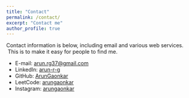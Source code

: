 ```yaml
---
title: "Contact"
permalink: /contact/
excerpt: "Contact me"
author_profile: true
---
```


Contact information is below, including email and various web services.  This is to make it easy for people to find me.

* E-mail: <a href="mailto:arun.rg37@gmail.com">arun.rg37@gmail.com</a>
* LinkedIn: [arun-r-g](https://www.linkedin.com/in/arun-gaonkar/)
* GitHub: [ArunGaonkar](https://github.com/arungaonkar/)
* LeetCode: [arungaonkar](https://leetcode.com/arungaonkar/)
* Instagram: [arungaonkar](https://www.instagram.com/gr_arun_37/)
